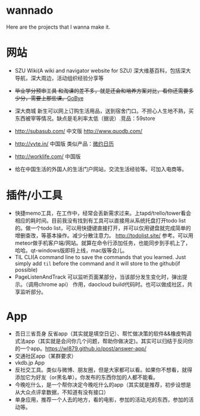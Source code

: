 # wannado

Here are the projects that I wanna make it.

# 网站
+ SZU Wiki(A wiki and navigator website for SZU)
深大维基百科，包括深大导航，深大周边，活动组织经验分享等

+ ~~毕业学分预审工具 和淘课的差不多，就是还会和培养方案对比，看你还需要多少分，需要上那些课。~~[GoBye](http://stu.szu.edu.cn/gobye)
+ 深大商城 新生可以网上订购生活用品，送到宿舍门口。不担心人生地不熟，买东西被宰等情况。缺点是毛利率太低（据说）.竞品：59store
+ http://subasub.com/ 中文版 http://www.quodb.com/
+ http://vyte.in/ 中国版 类似产品：[微约日历](http://www.wedate.me/)
+ http://worklife.com/ 中国版
+ 给在中国生活的外国人的生活门户网站，交流生活经验等。可加入电商等。


# 插件/小工具

+ 快捷memo工具，在工作中，经常会丢新需求过来。上tapd/trello/tower看会相应的耗时间。目前我没有找到有工具可以直接用从系统托盘打开todo list的。做一个todo list，可以用快捷键直接打开，并可以仅用键盘就完成简单的增删查改，等基本操作。减少分散注意力。
 http://todolist.site/ 参考。可以用meteor做手机客户端/网站。就算在命令行添加任务，也能同步到手机上了，哈哈。qt-windows版即将上线，mac版等会儿。
+ TIL CLI(A command line to save the commands that you learned. Just simply add `til` before the command and it will store to the github(if possible)
+ PageListenAndTrack 可以监听页面某部分，当该部分发生变化时，弹出提示。（调用chrome api） 作用，daocloud build代码时。也可以做成社区，共享监听部分。

# App
+ 吾日三省吾身 反省app（其实就是填空日记）、帮忙做决策的软件&&橡皮鸭调式法app（其实就是会问你几个问题，帮助你做决定)。其实可以归结于反问你的一个app。https://wl879.github.io/post/answer-app/
+ 交通社区app（某群要求）
+ vkdb.jp App
+ 反社交工具。类似与微博、朋友圈，但是大家都可以看。如果你不想看，就得添加它为好友（or黑名单）。你发布的东西你加的人都不能看。
+ 今晚吃什么，是一个帮你决定今晚吃什么的app（其实就是推荐，初步设想是从大众点评拿数据，不知道有没有接口）
+ 单身应用，推荐一个人去的地方，看的电影，参加的活动,吃的东西，参加的活动等。
